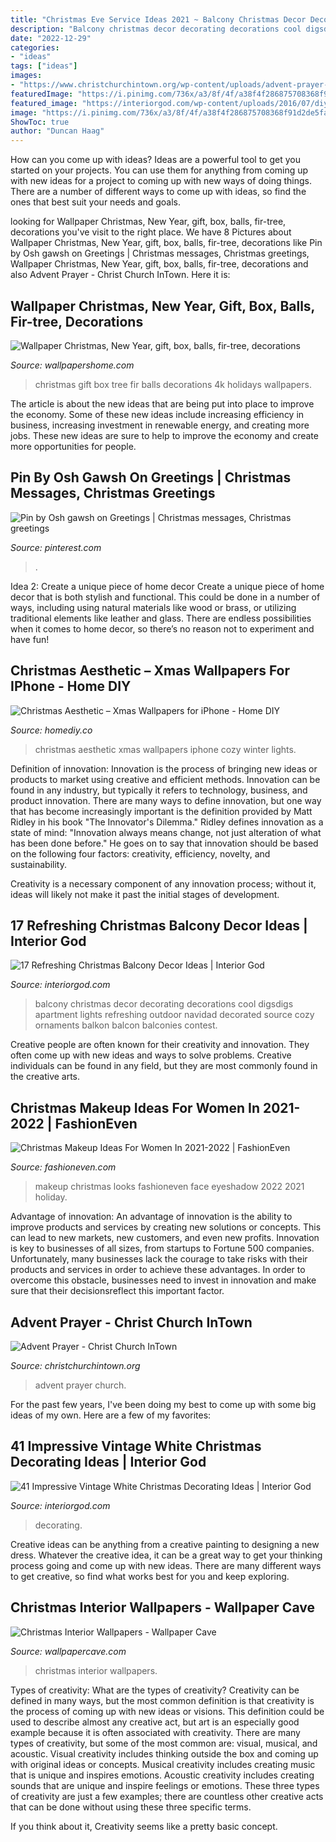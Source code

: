 ```yaml
---
title: "Christmas Eve Service Ideas 2021 ~ Balcony Christmas Decor Decorating Decorations Cool Digsdigs Apartment Lights Refreshing Outdoor Navidad Decorated Source Cozy Ornaments Balkon Balcon Balconies Contest"
description: "Balcony christmas decor decorating decorations cool digsdigs apartment lights refreshing outdoor navidad decorated source cozy ornaments balkon balcon balconies contest"
date: "2022-12-29"
categories:
- "ideas"
tags: ["ideas"]
images:
- "https://www.christchurchintown.org/wp-content/uploads/advent-prayer-1024x576.jpg"
featuredImage: "https://i.pinimg.com/736x/a3/8f/4f/a38f4f286875708368f91d2de5fa58a2.jpg"
featured_image: "https://interiorgod.com/wp-content/uploads/2016/07/diy-christmas-table-centerpieces.jpg"
image: "https://i.pinimg.com/736x/a3/8f/4f/a38f4f286875708368f91d2de5fa58a2.jpg"
ShowToc: true
author: "Duncan Haag"
---
```



How can you come up with ideas?
Ideas are a powerful tool to get you started on your projects. You can use them for anything from coming up with new ideas for a project to coming up with new ways of doing things. There are a number of different ways to come up with ideas, so find the ones that best suit your needs and goals.

	

		
looking for Wallpaper Christmas, New Year, gift, box, balls, fir-tree, decorations you've visit to the right place. We have 8 Pictures about Wallpaper Christmas, New Year, gift, box, balls, fir-tree, decorations like Pin by Osh gawsh on Greetings | Christmas messages, Christmas greetings, Wallpaper Christmas, New Year, gift, box, balls, fir-tree, decorations and also Advent Prayer - Christ Church InTown. Here it is:
		
    
## Wallpaper Christmas, New Year, Gift, Box, Balls, Fir-tree, Decorations

<img loading=lazy src="https://wallpapershome.com/images/wallpapers/christmas-3840x2160-new-year-gift-box-balls-fir-tree-decorations-8243.jpg" onerror="this.onerror=null;this.src='https://tse2.mm.bing.net/th?id=OIP.SNNsOai0RMOn2RctkpE4bgHaEK&amp;pid=15.1';" alt="Wallpaper Christmas, New Year, gift, box, balls, fir-tree, decorations">

_Source: wallpapershome.com_

>christmas gift box tree fir balls decorations 4k holidays wallpapers. 

	

The article is about the new ideas that are being put into place to improve the economy. Some of these new ideas include increasing efficiency in business, increasing investment in renewable energy, and creating more jobs. These new ideas are sure to help to improve the economy and create more opportunities for people.

    
## Pin By Osh Gawsh On Greetings | Christmas Messages, Christmas Greetings

<img loading=lazy src="https://i.pinimg.com/736x/a3/8f/4f/a38f4f286875708368f91d2de5fa58a2.jpg" onerror="this.onerror=null;this.src='https://tse2.mm.bing.net/th?id=OIP.XO-C5LrZ4mf93O_elUwcdgHaKf&amp;pid=15.1';" alt="Pin by Osh gawsh on Greetings | Christmas messages, Christmas greetings">

_Source: pinterest.com_

>. 

	

Idea 2: Create a unique piece of home decor
Create a unique piece of home decor that is both stylish and functional. This could be done in a number of ways, including using natural materials like wood or brass, or utilizing traditional elements like leather and glass. There are endless possibilities when it comes to home decor, so there’s no reason not to experiment and have fun!

    
## Christmas Aesthetic – Xmas Wallpapers For IPhone - Home DIY

<img loading=lazy src="https://homediy.co/wp-content/uploads/2018/11/5695d1016e2e7478503a0cc21b5880ba.jpg" onerror="this.onerror=null;this.src='https://tse3.mm.bing.net/th?id=OIP.Nh5prewOc3GhfWqNuGBBMgHaLL&amp;pid=15.1';" alt="Christmas Aesthetic – Xmas Wallpapers for iPhone - Home DIY">

_Source: homediy.co_

>christmas aesthetic xmas wallpapers iphone cozy winter lights. 

	

Definition of innovation:
Innovation is the process of bringing new ideas or products to market using creative and efficient methods. Innovation can be found in any industry, but typically it refers to technology, business, and product innovation.
There are many ways to define innovation, but one way that has become increasingly important is the definition provided by Matt Ridley in his book "The Innovator's Dilemma." Ridley defines innovation as a state of mind: "Innovation always means change, not just alteration of what has been done before." He goes on to say that innovation should be based on the following four factors: creativity, efficiency, novelty, and sustainability.

Creativity is a necessary component of any innovation process; without it, ideas will likely not make it past the initial stages of development.

    
## 17 Refreshing Christmas Balcony Decor Ideas | Interior God

<img loading=lazy src="http://interiorgod.com/wp-content/uploads/2016/07/christmas-balcony-decorating-ideas.jpeg" onerror="this.onerror=null;this.src='https://tse4.mm.bing.net/th?id=OIP.pDDjBukZPC2gNXo66w18tAHaJ3&amp;pid=15.1';" alt="17 Refreshing Christmas Balcony Decor Ideas | Interior God">

_Source: interiorgod.com_

>balcony christmas decor decorating decorations cool digsdigs apartment lights refreshing outdoor navidad decorated source cozy ornaments balkon balcon balconies contest. 

	

Creative people are often known for their creativity and innovation. They often come up with new ideas and ways to solve problems. Creative individuals can be found in any field, but they are most commonly found in the creative arts.

    
## Christmas Makeup Ideas For Women In 2021-2022 | FashionEven

<img loading=lazy src="http://www.fashioneven.com/wp-content/uploads/2016/11/Beautiful-christmas-makeup-looks-17.jpg" onerror="this.onerror=null;this.src='https://tse4.mm.bing.net/th?id=OIP.Q2jefQgVj2wBCRmxMr0C_AHaKR&amp;pid=15.1';" alt="Christmas Makeup Ideas For Women In 2021-2022 | FashionEven">

_Source: fashioneven.com_

>makeup christmas looks fashioneven face eyeshadow 2022 2021 holiday. 

	

Advantage of innovation:
An advantage of innovation is the ability to improve products and services by creating new solutions or concepts. This can lead to new markets, new customers, and even new profits. Innovation is key to businesses of all sizes, from startups to Fortune 500 companies. Unfortunately, many businesses lack the courage to take risks with their products and services in order to achieve these advantages. In order to overcome this obstacle, businesses need to invest in innovation and make sure that their decisionsreflect this important factor.

    
## Advent Prayer - Christ Church InTown

<img loading=lazy src="https://www.christchurchintown.org/wp-content/uploads/advent-prayer-1024x576.jpg" onerror="this.onerror=null;this.src='https://tse3.mm.bing.net/th?id=OIP.e5eeHbWA4KJSZ89F0-sSdAHaEK&amp;pid=15.1';" alt="Advent Prayer - Christ Church InTown">

_Source: christchurchintown.org_

>advent prayer church. 

	

For the past few years, I've been doing my best to come up with some big ideas of my own. Here are a few of my favorites: 

    
## 41 Impressive Vintage White Christmas Decorating Ideas | Interior God

<img loading=lazy src="https://interiorgod.com/wp-content/uploads/2016/07/diy-christmas-table-centerpieces.jpg" onerror="this.onerror=null;this.src='https://tse1.mm.bing.net/th?id=OIP.XNy72b_2ehyk7iT4DAx2qgHaJ3&amp;pid=15.1';" alt="41 Impressive Vintage White Christmas Decorating Ideas | Interior God">

_Source: interiorgod.com_

>decorating. 

	

Creative ideas can be anything from a creative painting to designing a new dress. Whatever the creative idea, it can be a great way to get your thinking process going and come up with new ideas. There are many different ways to get creative, so find what works best for you and keep exploring.

    
## Christmas Interior Wallpapers - Wallpaper Cave

<img loading=lazy src="https://wallpapercave.com/wp/wp5102851.jpg" onerror="this.onerror=null;this.src='https://tse3.mm.bing.net/th?id=OIP.QIb_BgoI3ylw1QzEz9hRfAHaFj&amp;pid=15.1';" alt="Christmas Interior Wallpapers - Wallpaper Cave">

_Source: wallpapercave.com_

>christmas interior wallpapers. 

	

Types of creativity: What are the types of creativity?
Creativity can be defined in many ways, but the most common definition is that creativity is the process of coming up with new ideas or visions. This definition could be used to describe almost any creative act, but art is an especially good example because it is often associated with creativity.
There are many types of creativity, but some of the most common are: visual, musical, and acoustic. Visual creativity includes thinking outside the box and coming up with original ideas or concepts. Musical creativity includes creating music that is unique and inspires emotions. Acoustic creativity includes creating sounds that are unique and inspire feelings or emotions. These three types of creativity are just a few examples; there are countless other creative acts that can be done without using these three specific terms.

If you think about it, Creativity seems like a pretty basic concept.

